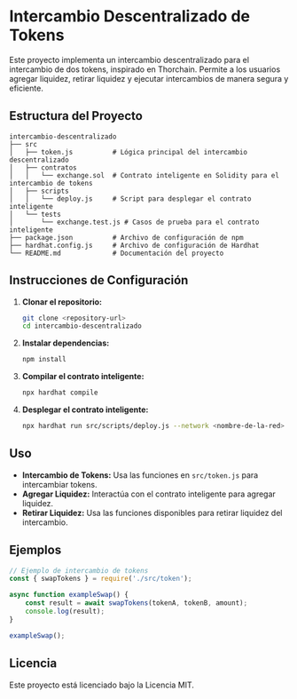 # Intercambio Descentralizado de Tokens

Este proyecto implementa un intercambio descentralizado para el intercambio de dos tokens, inspirado en Thorchain. Permite a los usuarios agregar liquidez, retirar liquidez y ejecutar intercambios de manera segura y eficiente.

## Estructura del Proyecto

```
intercambio-descentralizado
├── src
│   ├── token.js          # Lógica principal del intercambio descentralizado
│   ├── contratos
│   │   └── exchange.sol  # Contrato inteligente en Solidity para el intercambio de tokens
│   ├── scripts
│   │   └── deploy.js     # Script para desplegar el contrato inteligente
│   └── tests
│       └── exchange.test.js # Casos de prueba para el contrato inteligente
├── package.json          # Archivo de configuración de npm
├── hardhat.config.js     # Archivo de configuración de Hardhat
└── README.md             # Documentación del proyecto
```

## Instrucciones de Configuración

1. **Clonar el repositorio:**
   ```bash
   git clone <repository-url>
   cd intercambio-descentralizado
   ```

2. **Instalar dependencias:**
   ```bash
   npm install
   ```

3. **Compilar el contrato inteligente:**
   ```bash
   npx hardhat compile
   ```

4. **Desplegar el contrato inteligente:**
   ```bash
   npx hardhat run src/scripts/deploy.js --network <nombre-de-la-red>
   ```

## Uso

- **Intercambio de Tokens:** Usa las funciones en `src/token.js` para intercambiar tokens.
- **Agregar Liquidez:** Interactúa con el contrato inteligente para agregar liquidez.
- **Retirar Liquidez:** Usa las funciones disponibles para retirar liquidez del intercambio.

## Ejemplos

```javascript
// Ejemplo de intercambio de tokens
const { swapTokens } = require('./src/token');

async function exampleSwap() {
    const result = await swapTokens(tokenA, tokenB, amount);
    console.log(result);
}

exampleSwap();
```

## Licencia

Este proyecto está licenciado bajo la Licencia MIT.

